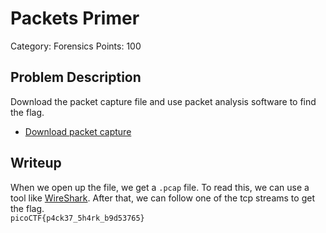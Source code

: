 # Packets Primer
Category: Forensics
Points: 100
## Problem Description
Download the packet capture file and use packet analysis software to find the flag.

-   [Download packet capture](https://artifacts.picoctf.net/c/195/network-dump.flag.pcap)
## Writeup
When we open up the file, we get a `.pcap` file. To read this, we can use a tool like [WireShark](https://www.wireshark.org/download.html). After that, we can follow one of the tcp streams to get the flag.
<br> `picoCTF{p4ck37_5h4rk_b9d53765}`
